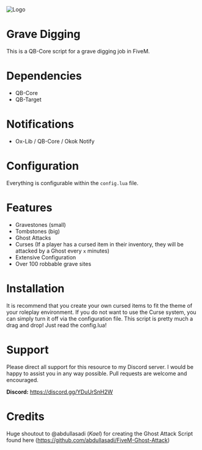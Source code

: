 ![Logo](https://files.fivemerr.com/images/d920144b-b8d0-4a73-8d4f-25a86b3d970a.jpg)


# **Grave Digging**
This is a QB-Core script for a grave digging job in FiveM.

# **Dependencies**
- QB-Core
- QB-Target

# **Notifications**
- Ox-Lib / QB-Core / Okok Notify

# **Configuration**
Everything is configurable within the `config.lua` file.

# **Features**
- Gravestones (small)
- Tombstones (big)
- Ghost Attacks
- Curses (If a player has a cursed item in their inventory, they will be attacked by a Ghost every `x` minutes)
- Extensive Configuration
- Over 100 robbable grave sites

# **Installation**
It is recommend that you create your own cursed items to fit the theme of your roleplay environment. If you do not want to use the Curse system, you can simply turn it off via the configuration file.
This script is pretty much a drag and drop! Just read the config.lua!

# **Support**
Please direct all support for this resource to my Discord server. I would be happy to assist you in any way possible. Pull requests are welcome and encouraged.

**Discord:** https://discord.gg/YDuUrSnH2W

# **Credits**
Huge shoutout to @abdullasadi (*Kael*) for creating the Ghost Attack Script found here (https://github.com/abdullasadi/FiveM-Ghost-Attack)